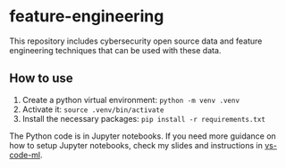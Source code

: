 # feature-engineering

This repository includes cybersecurity open source data and feature engineering techniques that can be used with these data.

## How to use

1. Create a python virtual environment: `python -m venv .venv`
2. Activate it: `source .venv/bin/activate`
3. Install the necessary packages: `pip install -r requirements.txt`

The Python code is in Jupyter notebooks. If you need more guidance on how to setup Jupyter notebooks, check my slides and instructions in [vs-code-ml](https://github.com/mundruid/vs-code-ml).
